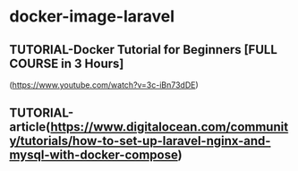 # docker-image-laravel

## TUTORIAL-Docker Tutorial for Beginners [FULL COURSE in 3 Hours]
(https://www.youtube.com/watch?v=3c-iBn73dDE)


## TUTORIAL-article(https://www.digitalocean.com/community/tutorials/how-to-set-up-laravel-nginx-and-mysql-with-docker-compose)